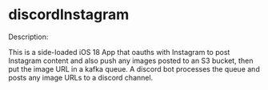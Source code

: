 # discordInstagram

Description:

This is a side-loaded iOS 18 App that oauths with Instagram to post Instagram content and also push any images posted to an S3 bucket, then put the image URL in a kafka queue. A discord bot processes the queue and posts any image URLs to a discord channel.
